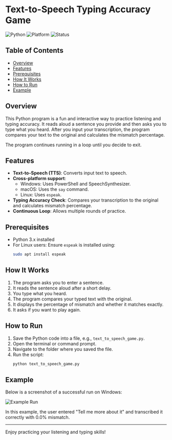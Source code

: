 # Text-to-Speech Typing Accuracy Game

![Python](https://img.shields.io/badge/Python-3.x-blue)
![Platform](https://img.shields.io/badge/Platform-Windows%20%7C%20macOS%20%7C%20Linux-lightgrey)
![Status](https://img.shields.io/badge/Status-Active-brightgreen)

## Table of Contents
- [Overview](#overview)
- [Features](#features)
- [Prerequisites](#prerequisites)
- [How It Works](#how-it-works)
- [How to Run](#how-to-run)
- [Example](#example)

## Overview

This Python program is a fun and interactive way to practice listening and typing accuracy. It reads aloud a sentence you provide and then asks you to type what you heard. After you input your transcription, the program compares your text to the original and calculates the mismatch percentage.

The program continues running in a loop until you decide to exit.

## Features
- **Text-to-Speech (TTS)**: Converts input text to speech.
- **Cross-platform support**:
  - Windows: Uses PowerShell and SpeechSynthesizer.
  - macOS: Uses the `say` command.
  - Linux: Uses `espeak`.
- **Typing Accuracy Check**: Compares your transcription to the original and calculates mismatch percentage.
- **Continuous Loop**: Allows multiple rounds of practice.

## Prerequisites
- Python 3.x installed
- For Linux users: Ensure `espeak` is installed using:
  ```bash
  sudo apt install espeak
  ```

## How It Works
1. The program asks you to enter a sentence.
2. It reads the sentence aloud after a short delay.
3. You type what you heard.
4. The program compares your typed text with the original.
5. It displays the percentage of mismatch and whether it matches exactly.
6. It asks if you want to play again.

## How to Run

1. Save the Python code into a file, e.g., `text_to_speech_game.py`.
2. Open the terminal or command prompt.
3. Navigate to the folder where you saved the file.
4. Run the script:
   ```bash
   python text_to_speech_game.py
   ```

## Example

Below is a screenshot of a successful run on Windows:

![Example Run](./{98880404-B81A-4871-B19C-7D9CDB09C628}.png)

In this example, the user entered "Tell me more about it" and transcribed it correctly with 0.0% mismatch.

---

Enjoy practicing your listening and typing skills!

